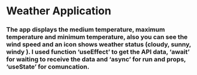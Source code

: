 # Weather Application
### The app displays the medium temperature, maximum temperature and minimum temperature, also you can see the wind speed and an icon shows weather status (cloudy, sunny, windy ). I used function ‘useEffect’ to get the API data, ‘await’ for waiting to receive the data and ‘async’ for run and props, ‘useState’ for comuncation.
